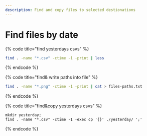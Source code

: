 ```yaml
---
description: Find and copy files to selected destionations
---
```


# Find files by date



{% code title="find yesterdays csvs" %}
```bash
find . -name "*.csv" -ctime -1 -print | less 
```
{% endcode %}

{% code title="find& write paths into file" %}
```bash
find . -name "*.png" -ctime -1 -print | cat > files-paths.txt
```
{% endcode %}

{% code title="find&copy yesterdays csvs" %}
```
mkdir yesterday;
find . -name "*.csv" -ctime -1 -exec cp '{}' ./yesterday/ ';' 
```
{% endcode %}
